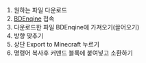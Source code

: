 1. 원하는 파일 다운로드
2. [BDEnqine](https://bdengine.app/) 접속
3. 다운로드한 파일 BDEnqine에 가져오기(끌어오기)
4. 방향 맞추기
5. 상단 Export to Minecraft 누르기
6. 명령어 복사후 커맨드 블록에 붙여넣고 소환하기
